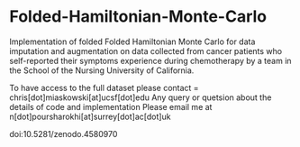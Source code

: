 # Folded-Hamiltonian-Monte-Carlo
Implementation of folded Folded Hamiltonian Monte Carlo for data imputation and augmentation on data collected from cancer patients who self-reported their symptoms experience during chemotherapy by a team in the School of the Nursing University of California.

To have access to the full dataset please contact = chris[dot]miaskowski[at]ucsf[dot]edu
Any query or quetsion about the details of code and implementation Please email me at n[dot]poursharokhi[at]surrey[dot]ac[dot]uk

doi:10.5281/zenodo.4580970

